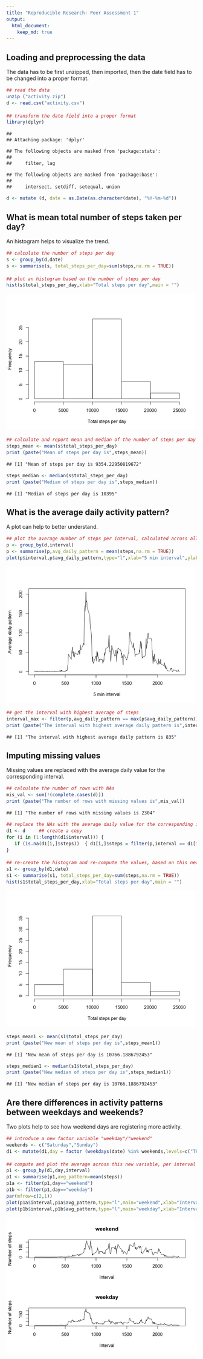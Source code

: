 ```yaml
---
title: "Reproducible Research: Peer Assessment 1"
output: 
  html_document:
    keep_md: true
---
```



## Loading and preprocessing the data
The data has to be first unzipped, then imported, then the date field has to be changed into a proper format.


```r
## read the data
unzip ("activity.zip")
d <- read.csv("activity.csv")

## transform the date field into a proper format
library(dplyr)
```

```
## 
## Attaching package: 'dplyr'
```

```
## The following objects are masked from 'package:stats':
## 
##     filter, lag
```

```
## The following objects are masked from 'package:base':
## 
##     intersect, setdiff, setequal, union
```

```r
d <- mutate (d, date = as.Date(as.character(date), "%Y-%m-%d"))
```

## What is mean total number of steps taken per day?
An histogram helps to visualize the trend.


```r
## calculate the number of steps per day
s <- group_by(d,date)
s <- summarise(s, total_steps_per_day=sum(steps,na.rm = TRUE))

## plot an histogram based on the number of steps per day
hist(s$total_steps_per_day,xlab="Total steps per day",main = "")
```

![](PA1_template_files/figure-html/unnamed-chunk-2-1.png)<!-- -->

```r
## calculate and report mean and median of the number of steps per day
steps_mean <- mean(s$total_steps_per_day)
print (paste("Mean of steps per day is",steps_mean))
```

```
## [1] "Mean of steps per day is 9354.22950819672"
```

```r
steps_median <- median(s$total_steps_per_day)
print (paste("Median of steps per day is",steps_median))
```

```
## [1] "Median of steps per day is 10395"
```

## What is the average daily activity pattern?
A plot can help to better understand.


```r
## plot the average number of steps per interval, calculated across all days
p <- group_by(d,interval)
p <- summarise(p,avg_daily_pattern = mean(steps,na.rm = TRUE))
plot(p$interval,p$avg_daily_pattern,type="l",xlab="5 min interval",ylab="Average daily pattern")
```

![](PA1_template_files/figure-html/unnamed-chunk-3-1.png)<!-- -->

```r
## get the interval with highest average of steps 
interval_max <- filter(p,avg_daily_pattern == max(p$avg_daily_pattern))$interval
print (paste("The interval with highest average daily pattern is",interval_max))
```

```
## [1] "The interval with highest average daily pattern is 835"
```

## Imputing missing values
Missing values are replaced with the average daily value for the corresponding interval.


```r
## calculate the number of rows with NAs
mis_val <- sum(!(complete.cases(d)))
print (paste("The number of rows with missing values is",mis_val))
```

```
## [1] "The number of rows with missing values is 2304"
```

```r
## replace the NAs with the average daily value for the corresponding interval
d1 <- d     ## create a copy
for (i in (1:length(d1$interval))) {
   if (is.na(d1[i,]$steps))  { d1[i,]$steps = filter(p,interval == d1[i,]$interval)$avg_daily_pattern}
}

## re-create the histogram and re-compute the values, based on this new dataset with no missing values
s1 <- group_by(d1,date)
s1 <- summarise(s1, total_steps_per_day=sum(steps,na.rm = TRUE))
hist(s1$total_steps_per_day,xlab="Total steps per day",main = "")
```

![](PA1_template_files/figure-html/unnamed-chunk-4-1.png)<!-- -->

```r
steps_mean1 <- mean(s1$total_steps_per_day)
print (paste("New mean of steps per day is",steps_mean1))
```

```
## [1] "New mean of steps per day is 10766.1886792453"
```

```r
steps_median1 <- median(s1$total_steps_per_day)
print (paste("New median of steps per day is",steps_median1))
```

```
## [1] "New median of steps per day is 10766.1886792453"
```

## Are there differences in activity patterns between weekdays and weekends?
Two plots help to see how weekend days are registering more activity.


```r
## introduce a new factor variable "weekday"/"weekend"
weekends <- c("Saturday","Sunday")
d1 <- mutate(d1,day = factor (weekdays(date) %in% weekends,levels=c("TRUE","FALSE"),labels=c("weekend","weekday")))

## compute and plot the average across this new variable, per interval
p1 <- group_by(d1,day,interval)
p1 <- summarise(p1,avg_pattern=mean(steps))
p1a <- filter(p1,day=="weekend")
p1b <- filter(p1,day=="weekday")
par(mfrow=c(2,1))
plot(p1a$interval,p1a$avg_pattern,type="l",main="weekend",xlab="Interval",ylab="Number of steps")
plot(p1b$interval,p1b$avg_pattern,type="l",main="weekday",xlab="Interval",ylab="Number of steps")
```

![](PA1_template_files/figure-html/unnamed-chunk-5-1.png)<!-- -->
